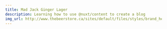 ```yaml
---
title: Mad Jack Ginger Lager
description: Learning how to use @nuxt/content to create a blog
img_url: http://www.thebeerstore.ca/sites/default/files/styles/brand_hero/public/sbs/brand/0142H.png?itok=60g46Dsp
---
```

